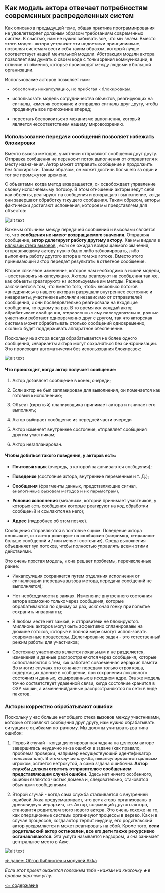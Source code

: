 ## Как модель актора отвечает потребностям современных распределенных систем

Как описано в предыдущей теме, общая практика программирования не удовлетворяет должным образом требованиям современных 
систем. К счастью, нам не нужно забывать все, что мы знаем. Вместо этого модель актора устраняет эти недостатки принципиально, 
позволяя системам вести себя таким образом, который лучше соответствует нашей ментальной модели. Абстракция модели актора
 позволяет вам думать о своем коде с точки зрения коммуникации, в отличие от обменов, которые происходят между людьми в 
 большой организации.

Использование акторов позволяет нам:

* обеспечить инкапсуляцию, не прибегая к блокировкам;

* использовать модель сотрудничества объектов, реагирующих на сигналы, изменяя состояние и отправляя сигналы друг другу, 
чтобы продвинуть все приложение вперед;

* перестать беспокоиться о механизме выполнения, который является несоответствием нашему мировоззрению.

### Использование передачи сообщений позволяет избежать блокировки

Вместо вызова методов, участники отправляют сообщения друг другу. Отправка сообщения не переносит поток выполнения от 
отправителя к месту назначения. Актор может отправить сообщение и продолжить без блокировки. Таким образом, он может 
достичь большего за один и тот же промежуток времени.

С объектами, когда метод возвращается, он освобождает управление своему исполняемыму потокоу. В этом отношении акторы 
ведут себя как объекты, реагируют на сообщения и возвращают выполнение, когда они завершают обработку текущего сообщения. 
Таким образом, акторы фактически достигают исполнения, которое мы представляем для объектов:
 
![alt text](https://github.com/steklopod/akka/blob/akka_starter/src/main/resources/images/how-the-actor-model-meets-the-needs-of-modern-distributed-systems/actor_graph.png "actor_graph")

 Важным отличием между передачей сообщений и вызовами является то, что **сообщения не имеют возвращаемого значения**. Отправляя 
сообщение, **актор делегирует работу другому актору**. Как мы видели в [иллюзии стека вызовов](https://github.com/steklopod/akka/blob/akka_starter/src/main/resources/readmes/why-modern-systems-need-anew-programming-model.md)
 , если он ожидал возвращаемого значения, отправляющему актору нужно было либо заблокировать, либо выполнить работу другого 
 актора в том же потоке. Вместо этого принимающий актор передает результаты в ответное сообщение.

 Второе ключевое изменение, которое нам необходимо в нашей модели, - восстановить инкапсуляцию. Акторы реагируют на 
сообщения так же, как объекты «реагируют» на используемые им методы. Разница заключается в том, что вместо того, чтобы 
несколько потоков «внедрялись» в нашего актора и разрушали внутреннее состояние и инварианты, участники выполняли независимо 
от отправителей сообщения, и они последовательно реагировали на входящие сообщения, по одному за раз. В то время как каждый 
актор обрабатывает сообщения, отправленные ему последовательно, разные участники работают одновременно друг с другом, так 
что акторская система может обрабатывать столько сообщений одновременно, сколько будет поддерживать аппаратное обеспечение.

 Поскольку на актора всегда обрабатывается не более одного сообщения, инварианты актора могут сохраняться без синхронизации. 
Это происходит автоматически без использования блокировок:

![alt text](https://github.com/steklopod/akka/blob/akka_starter/src/main/resources/images/how-the-actor-model-meets-the-needs-of-modern-distributed-systems/serialized_timeline_invariants.png "serialized_timeline_invariants")

#### Что происходит, когда актор получает сообщение:

1. Актор добавляет сообщение в конец очереди;

2. Если актор не был запланирован для выполнения, он помечается как готовый к исполнению;

3. Объект (скрытый) планировщика принимает актора и начинает его выполнять;

4. Актор выбирает сообщение из передней части очереди;

5. Актор изменяет внутреннее состояние, отправляет сообщения другим участникам;

6. Актор незапланирован.

#### Чтобы добиться такого поведения, у акторов есть:

* **Почтовый ящик** (очередь, в которой заканчиваются сообщения);

* **Поведение** (состояние актора, внутренние переменные и т. Д.);

* **Сообщения** (фрагменты данных, представляющие сигнал, аналогичные вызовам методов и их параметрам);

* **Условия исполнения** (механизм, который принимает участников, у которых есть сообщения, которые реагируют на код обработки сообщений и ссылаются на него);

* **Адрес** (подробнее об этом позже).

Сообщения отправляются в почтовые ящики. Поведение актора описывает, как актор реагирует на сообщения (например, отправляет 
больше сообщений и / или меняет состояние). Среда выполнения объединяет пул потоков, чтобы полностью управлять всеми этими действиями.

Это очень простая модель, и она решает проблемы, перечисленные ранее:

* Инкапсуляция сохраняется путем отделения исполнения от сигнализации (передача вызова метода, передача сообщений не выполняется);

* Нет необходимости в замках. Изменение внутреннего состояния актора возможно только через сообщения, которые обрабатываются 
по одному за раз, исключая гонку при попытке сохранить инварианты;

* В любом месте нет замков, и отправители не блокируются. Миллионы акторов могут быть эффективно спланированы на дюжине 
потоков, которые в полной мере смогут использовать современные процессоры. Делегирование задач - это естественный режим 
работы для участников;

* Состояние участников является локальным и не разделяется, изменения и данные распространяются через сообщения, которые 
сопоставляются с тем, как работает современная иерархия памяти. Во многих случаях это означает передачу только строк кэша, 
содержащих данные в сообщении, при сохранении локального состояния и данных, кэшированных в исходном ядре. Эта же модель 
точно соответствует удаленной связи, когда состояние хранится в ОЗУ машин, а изменения/данные распространяются по сети 
в виде пакетов.

### Акторы корректно обрабатывают ошибки

Поскольку у нас больше нет общего стека вызовов между участниками, которые отправляют сообщения друг другу, нам нужно 
обрабатывать ситуации с ошибками по-разному. Мы должны учитывать два типа ошибок:

1. Первый случай - когда делегированная задача на целевом акторе завершилась неудачно из-за ошибки в задаче (как правило,
 проблема проверки, например несуществующий идентификатор пользователя). В этом случае служба, инкапсулированная целевым 
 игроком, остается нетронутой, а сама задача ошибочна. **Актор службы должен ответить отправителю с сообщением, представляющим 
 случай ошибки**. Здесь нет ничего особенного, ошибки являются частью домена и, следовательно, становятся обычными сообщениями.

2. Второй случай - когда сама служба сталкивается с внутренней ошибкой. Акка предусматривает, что все акторы организованы 
в древовидную иерархию, т.е. Актор, создающий другого актора, становится родителем этого нового актора. Это очень похоже 
на то, как операционные системы организуют процессы в дерево. Как и в случае процессов, когда актор терпит неудачу, 
его родительский актор уведомляется и может реагировать на сбой. Кроме того, **если родительский актор остановлен, все его 
дети также рекурсивно останавливаются**. Эта услуга называется надзором, и она занимает центральное место в Акке.

![alt text](https://github.com/steklopod/akka/blob/akka_starter/src/main/resources/images/how-the-actor-model-meets-the-needs-of-modern-distributed-systems/actor_tree_supervision.png "actor_tree_supervision")

[=> далее: Обзор библиотек и модулей Akka](https://github.com/steklopod/akka/blob/akka_starter/src/main/resources/readmes/overview-of-akka-libraries-and-modules.md)

_Если этот проект окажется полезным тебе - нажми на кнопочку **`★`** в правом верхнем углу._

[<= содержание](https://github.com/steklopod/akka/blob/akka_starter/readme.md)